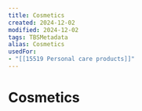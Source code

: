 ```yaml
---
title: Cosmetics
created: 2024-12-02
modified: 2024-12-02
tags: TBSMetadata
alias: Cosmetics
usedFor:
- "[[15519 Personal care products]]"
---
```

# Cosmetics
